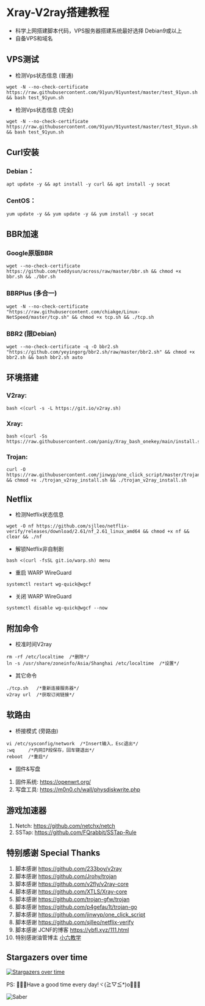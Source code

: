 # Xray-V2ray搭建教程
- 科学上网搭建脚本代码，VPS服务器搭建系统最好选择 Debian9或以上  
- 自备VPS和域名

## VPS测试 
- 检测Vps状态信息 (普通)
```
wget -N --no-check-certificate https://raw.githubusercontent.com/91yun/91yuntest/master/test_91yun.sh && bash test_91yun.sh
```

- 检测Vps状态信息 (完全)
```
wget -N --no-check-certificate https://raw.githubusercontent.com/91yun/91yuntest/master/test_91yun.sh && bash test_91yun.sh
```

## Curl安装
  ### Debian：
```
apt update -y && apt install -y curl && apt install -y socat
```
  ### CentOS：
```
yum update -y && yum update -y && yum install -y socat
```

## BBR加速
  ### Google原版BBR
```
wget --no-check-certificate https://github.com/teddysun/across/raw/master/bbr.sh && chmod +x bbr.sh && ./bbr.sh
```

  ### BBRPlus (多合一)
```
wget -N --no-check-certificate "https://raw.githubusercontent.com/chiakge/Linux-NetSpeed/master/tcp.sh" && chmod +x tcp.sh && ./tcp.sh
```

  ### BBR2 (限Debian)
```
wget --no-check-certificate -q -O bbr2.sh "https://github.com/yeyingorg/bbr2.sh/raw/master/bbr2.sh" && chmod +x bbr2.sh && bash bbr2.sh auto
```

## 环境搭建
  ### V2ray:
```
bash <(curl -s -L https://git.io/v2ray.sh)
```
  ### Xray:
```
bash <(curl -Ss https://raw.githubusercontent.com/paniy/Xray_bash_onekey/main/install.sh)
```
  ### Trojan:
```
curl -O https://raw.githubusercontent.com/jinwyp/one_click_script/master/trojan_v2ray_install.sh && chmod +x ./trojan_v2ray_install.sh && ./trojan_v2ray_install.sh
```

## Netflix
- 检测Netflix状态信息
```
wget -O nf https://github.com/sjlleo/netflix-verify/releases/download/2.61/nf_2.61_linux_amd64 && chmod +x nf && clear && ./nf
```

- 解锁Netflix非自制剧
```
bash <(curl -fsSL git.io/warp.sh) menu
```

- 重启 WARP WireGuard
```
systemctl restart wg-quick@wgcf
```

- 关闭 WARP WireGuard
```
systemctl disable wg-quick@wgcf --now
```

## 附加命令
- 校准时间V2ray
```
rm -rf /etc/localtime  /*删除*/
ln -s /usr/share/zoneinfo/Asia/Shanghai /etc/localtime  /*设置*/
```
- 其它命令
```
./tcp.sh   /*重新连接服务器*/
v2ray url  /*获取订阅链接*/
```

## 软路由
- 桥接模式 (旁路由)
```
vi /etc/sysconfig/network  /*Insert输入，Esc退出*/
:wq     /*内网IP段保存，回车键退出*/
reboot  /*重启*/
```

- 固件&写盘
1. 固件系统: https://openwrt.org/     
2. 写盘工具: https://m0n0.ch/wall/physdiskwrite.php  


## 游戏加速器
1. Netch: https://github.com/netchx/netch
2. SSTap: https://github.com/FQrabbit/SSTap-Rule


## 特别感谢 Special Thanks
1. 脚本感谢 https://github.com/233boy/v2ray 
2. 脚本感谢 https://github.com/Jrohy/trojan 
3. 脚本感谢 https://github.com/v2fly/v2ray-core
4. 脚本感谢 https://github.com/XTLS/Xray-core
5. 脚本感谢 https://github.com/trojan-gfw/trojan
6. 脚本感谢 https://github.com/p4gefau1t/trojan-go
7. 脚本感谢 https://github.com/jinwyp/one_click_script
8. 脚本感谢 https://github.com/sjlleo/netflix-verify
9. 脚本感谢 JCNF的博客 https://ybfl.xyz/111.html
10. 特别感谢油管博主 [小六教学](https://www.youtube.com/channel/UCE8MoWhC8Fp1L9LbZw0I6kQ)


## Stargazers over time
[![Stargazers over time](https://starchart.cc/jinwyp/one_click_script.svg)](https://starchart.cc/jinwyp/one_click_script)



[better-cloudflare-ip]: https://github.com/badafans/better-cloudflare-ip/releases
[CFIP]: https://github.com/BlueSkyXN/CFIP/releases
[CloudflareScanner]: https://github.com/Spedoske/CloudflareScanner/releases/tag/1.1.2
[CloudflareSpeedTest]: https://github.com/XIU2/CloudflareSpeedTest/releases/tag/v1.4.9

PS: 💖💖💖Have a good time every day!ヾ(≧▽≦*)o🎄🎈🎈

![Saber](https://github.com/Felix-zf/Picture-Store/blob/master/img/R1.jpg?raw=true)

